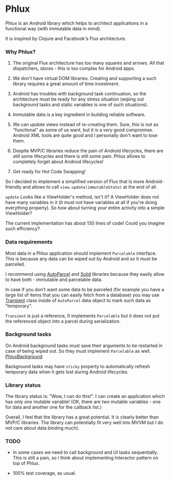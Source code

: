 Phlux
=======

Phlux is an Android library which helps to architect applications in a functional way (with immutable data in mind).

It is inspired by Clojure and Facebook's Flux architecture.

### Why Phlux?

1. The original Flux architecture has too many squares and arrows.
All that dispatchers, stores - this is too complex for Android apps.

2. We don't have virtual DOM libraries.
Creating and supporting a such library requires a great amount of time investment.

3. Android has troubles with background task continuation, so the architecture
must be ready for any stress situation
(wiping out background tasks and static variables is one of such situations).

4. Immutable data is a key ingredient in building reliable software.

5. We can *update* views instead of re-creating them. Sure, this is not as
"functional" as some of us want, but it is a *very* good compromise. Android XML tools
are quite good and I personally don't want to lose them.

6. Despite MVP/C libraries reduce the pain of Android lifecycles,
there are still some lifecycles and there is still some pain.
Phlux allows to completely forget about Android lifecycles!

7. Get ready for Hot Code Swapping!

So I decided to implement a simplified version of Flux that
is more Android-friendly and allows to call `view.update(immutableState)`
at the end of all.

`update` Looks like a ViewHolder's method, isn't it?
A ViewHolder does not have many variables in it
(it must not have variables at all if you're doing everything properly).
So how about turning your entire activity into a simple ViewHolder?

The current implementation has about 130 lines of code! Could you imagine such efficiency?

### Data requirements

Most data in a Phlux application should implement `Parcelable` interface.
This is because any data can be wiped out by Android and so it must be parceled.

I recommend using
[AutoParcel](https://github.com/frankiesardo/auto-parcel)
and
[Solid](https://github.com/konmik/solid)
libraries because they easily allow to have both - immutable and parcelable data.

In case if you don't want some data to be parceled (for example you have a large list
of items that you can easily fetch from a database) you may use
[Transient](https://github.com/konmik/Phlux/blob/master/phlux/src/main/java/phlux/Transient.java)
class inside of `AutoParcel` data object to mark such data as "temporary".

`Transient` is just a reference, It implements `Parcelable` but it does not put
the referenced object into a parcel during serialization.

### Background tasks

On Android background tasks must save their arguments to be restarted in case of being wiped out.
So they must implement `Parcelable` as well.
[PhluxBackground](https://github.com/konmik/Phlux/blob/master/phlux/src/main/java/phlux/PhluxBackground.java)

Background tasks may have `sticky` property to automatically refresh temporary data when it gets lost during
Android lifecycles.

### Library status

The library status is: "Wow, I can do this!".
I can create an application which has only *one* mutable variable!
(OK, there are *two* mutable variables - one for data and another one for the callback list.)

Overall, I feel that the library has a great potential. It is clearly better than MVP/C libraries.
The library can potentially fit very well into MVVM but I do not care about data binding much).

### TODO

- In some cases we need to call background and UI tasks sequentially.
This is still a pain, so I think about implementing Interactor pattern on top of Phlux.

- 100% test coverage, as usual.
